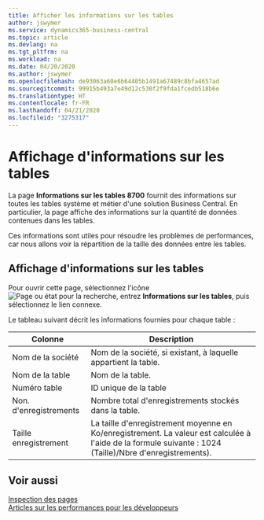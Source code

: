 ```yaml
---
title: Afficher les informations sur les tables
author: jswymer
ms.service: dynamics365-business-central
ms.topic: article
ms.devlang: na
ms.tgt_pltfrm: na
ms.workload: na
ms.date: 04/20/2020
ms.author: jswymer
ms.openlocfilehash: de93063a60e6b64405b1491a67489c8bfa4657ad
ms.sourcegitcommit: 99915b493a7e49d12c530f2f9fda1fcedb518b6e
ms.translationtype: HT
ms.contentlocale: fr-FR
ms.lasthandoff: 04/21/2020
ms.locfileid: "3275317"
---
```

# <a name="viewing-table-information"></a>Affichage d'informations sur les tables

La page **Informations sur les tables 8700** fournit des informations sur toutes les tables système et métier d'une solution Business Central. En particulier, la page affiche des informations sur la quantité de données contenues dans les tables.

Ces informations sont utiles pour résoudre les problèmes de performances, car nous allons voir la répartition de la taille des données entre les tables.

## <a name="viewing-table-information"></a>Affichage d'informations sur les tables

Pour ouvrir cette page, sélectionnez l'icône ![Page ou état pour la recherche](media/ui-search/search_small.png "Icône Page ou état pour la recherche"), entrez **Informations sur les tables**, puis sélectionnez le lien connexe.

Le tableau suivant décrit les informations fournies pour chaque table :

|Colonne|Description|
|------|-----------|
|Nom de la société|Nom de la société, si existant, à laquelle appartient la table.|
|Nom de la table|Nom de la table.|
|Numéro table|ID unique de la table|
|Non. d'enregistrements|Nombre total d'enregistrements stockés dans la table.|
|Taille enregistrement|La taille d'enregistrement moyenne en Ko/enregistrement. La valeur est calculée à l'aide de la formule suivante : 1024 (Taille)/Nbre d'enregistrements). |

## <a name="see-also"></a>Voir aussi

[Inspection des pages](across-inspect-page.md)  
[Articles sur les performances pour les développeurs](/dynamics365/business-central/dev-itpro/performance/performance-developer)  

